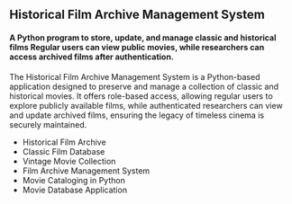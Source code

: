 ## Historical Film Archive Management System

#### A Python program to store, update, and manage classic and historical films Regular users can view public movies, while researchers can access archived films after authentication.

The Historical Film Archive Management System is a Python-based application designed to preserve and manage a collection of classic and historical movies. It offers role-based access, allowing regular users to explore publicly available films, while authenticated researchers can view and update archived films, ensuring the legacy of timeless cinema is securely maintained.

* Historical Film Archive
* Classic Film Database
* Vintage Movie Collection
* Film Archive Management System
* Movie Cataloging in Python
* Movie Database Application



